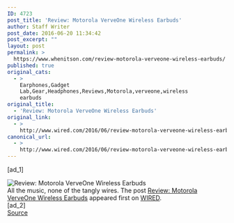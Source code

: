 ```yaml
---
ID: 4723
post_title: 'Review: Motorola VerveOne Wireless Earbuds'
author: Staff Writer
post_date: 2016-06-20 11:34:42
post_excerpt: ""
layout: post
permalink: >
  https://www.whenitson.com/review-motorola-verveone-wireless-earbuds/
published: true
original_cats:
  - >
    Earphones,Gadget
    Lab,Gear,Headphones,Reviews,Motorola,verveone,wireless
    earbuds
original_title:
  - 'Review: Motorola VerveOne Wireless Earbuds'
original_link:
  - >
    http://www.wired.com/2016/06/review-motorola-verveone-wireless-earbuds/
canonical_url:
  - >
    http://www.wired.com/2016/06/review-motorola-verveone-wireless-earbuds/
---
```

 [ad_1]
<br><div class="rss_thumbnail"><img src="http://www.whenitson.com/wp-content/uploads/2016/06/Review-Motorola-VerveOne-Wireless-Earbuds.jpg" alt="Review: Motorola VerveOne Wireless Earbuds" /></div>All the music, none of the tangly wires. The post <a href="http://www.wired.com/2016/06/review-motorola-verveone-wireless-earbuds/">Review: Motorola VerveOne Wireless Earbuds</a> appeared first on <a href="http://www.wired.com">WIRED</a>.
<br>[ad_2]
<br><a href="http://www.wired.com/2016/06/review-motorola-verveone-wireless-earbuds/">Source </a>